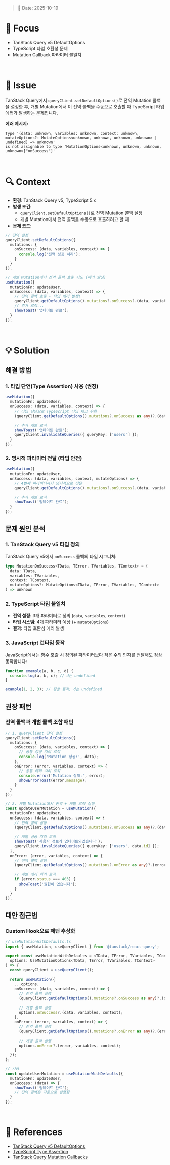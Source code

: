 > 📅 Date: 2025-10-19

# 📌 Focus
- TanStack Query v5 DefaultOptions
- TypeScript 타입 호환성 문제
- Mutation Callback 파라미터 불일치
<br />

# 🐛 Issue
TanStack Query에서 `queryClient.setDefaultOptions()`로 전역 Mutation 콜백을 설정한 후, 개별 Mutation에서 이 전역 콜백을 수동으로 호출할 때 TypeScript 타입 에러가 발생하는 문제입니다.

**에러 메시지:**
```
Type '(data: unknown, variables: unknown, context: unknown, mutateOptions?: MutateOptions<unknown, unknown, unknown, unknown> | undefined) => unknown' 
is not assignable to type 'MutationOptions<unknown, unknown, unknown, unknown>["onSuccess"]'
```

<br />

# 🔍 Context
- **환경**: TanStack Query v5, TypeScript 5.x
- **발생 조건**: 
  - `queryClient.setDefaultOptions()`로 전역 Mutation 콜백 설정
  - 개별 Mutation에서 전역 콜백을 수동으로 호출하려고 할 때
- **문제 코드**:
```ts
// 전역 설정
queryClient.setDefaultOptions({
  mutations: {
    onSuccess: (data, variables, context) => {
      console.log('전역 성공 처리');
    }
  }
});

// 개별 Mutation에서 전역 콜백 호출 시도 (에러 발생)
useMutation({
  mutationFn: updateUser,
  onSuccess: (data, variables, context) => {
    // 전역 콜백 호출 - 타입 에러 발생!
    queryClient.getDefaultOptions().mutations?.onSuccess?.(data, variables, context);
    // 추가 로직...
    showToast('업데이트 완료');
  }
});
```

<br />

# 💡 Solution

## 해결 방법

### 1. 타입 단언(Type Assertion) 사용 (권장)
```ts
useMutation({
  mutationFn: updateUser,
  onSuccess: (data, variables, context) => {
    // 타입 단언으로 TypeScript 타입 체크 우회
    (queryClient.getDefaultOptions().mutations?.onSuccess as any)?.(data, variables, context);
    
    // 추가 개별 로직
    showToast('업데이트 완료');
    queryClient.invalidateQueries({ queryKey: ['users'] });
  }
});
```

### 2. 명시적 파라미터 전달 (타입 안전)
```ts
useMutation({
  mutationFn: updateUser,
  onSuccess: (data, variables, context, mutateOptions) => {
    // 4번째 파라미터까지 명시적으로 전달
    queryClient.getDefaultOptions().mutations?.onSuccess?.(data, variables, context, mutateOptions);
    
    // 추가 개별 로직
    showToast('업데이트 완료');
  }
});
```

## 문제 원인 분석

### 1. TanStack Query v5 타입 정의
TanStack Query v5에서 `onSuccess` 콜백의 타입 시그니처:
```ts
type MutationOnSuccess<TData, TError, TVariables, TContext> = (
  data: TData,
  variables: TVariables,
  context: TContext,
  mutateOptions?: MutateOptions<TData, TError, TVariables, TContext>
) => unknown
```

### 2. TypeScript 타입 불일치
- **전역 설정**: 3개 파라미터로 정의 (`data`, `variables`, `context`)
- **타입 시스템**: 4개 파라미터 예상 (+ `mutateOptions`)
- **결과**: 타입 호환성 에러 발생

### 3. JavaScript 런타임 동작
JavaScript에서는 함수 호출 시 정의된 파라미터보다 적은 수의 인자를 전달해도 정상 동작합니다:
```js
function example(a, b, c, d) {
  console.log(a, b, c); // d는 undefined
}

example(1, 2, 3); // 정상 동작, d는 undefined
```

## 권장 패턴

### 전역 콜백과 개별 콜백 조합 패턴
```ts
// 1. queryClient 전역 설정
queryClient.setDefaultOptions({
  mutations: {
    onSuccess: (data, variables, context) => {
      // 공통 성공 처리 로직
      console.log('Mutation 성공:', data);
    },
    onError: (error, variables, context) => {
      // 공통 에러 처리 로직
      console.error('Mutation 실패:', error);
      showErrorToast(error.message);
    }
  }
});

// 2. 개별 Mutation에서 전역 + 개별 로직 실행
const updateUserMutation = useMutation({
  mutationFn: updateUser,
  onSuccess: (data, variables, context) => {
    // 전역 콜백 실행
    (queryClient.getDefaultOptions().mutations?.onSuccess as any)?.(data, variables, context);
    
    // 개별 성공 처리 로직
    showToast('사용자 정보가 업데이트되었습니다');
    queryClient.invalidateQueries({ queryKey: ['users', data.id] });
  },
  onError: (error, variables, context) => {
    // 전역 콜백 실행
    (queryClient.getDefaultOptions().mutations?.onError as any)?.(error, variables, context);
    
    // 개별 에러 처리 로직
    if (error.status === 403) {
      showToast('권한이 없습니다');
    }
  }
});
```

## 대안 접근법

### Custom Hook으로 패턴 추상화
```ts
// useMutationWithDefaults.ts
import { useMutation, useQueryClient } from '@tanstack/react-query';

export const useMutationWithDefaults = <TData, TError, TVariables, TContext>(
  options: UseMutationOptions<TData, TError, TVariables, TContext>
) => {
  const queryClient = useQueryClient();
  
  return useMutation({
    ...options,
    onSuccess: (data, variables, context) => {
      // 전역 콜백 실행
      (queryClient.getDefaultOptions().mutations?.onSuccess as any)?.(data, variables, context);
      
      // 개별 콜백 실행
      options.onSuccess?.(data, variables, context);
    },
    onError: (error, variables, context) => {
      // 전역 콜백 실행
      (queryClient.getDefaultOptions().mutations?.onError as any)?.(error, variables, context);
      
      // 개별 콜백 실행
      options.onError?.(error, variables, context);
    }
  });
};

// 사용
const updateUserMutation = useMutationWithDefaults({
  mutationFn: updateUser,
  onSuccess: (data) => {
    showToast('업데이트 완료');
    // 전역 콜백은 자동으로 실행됨
  }
});
```

<br />

# 🔗 References
- [TanStack Query v5 DefaultOptions](https://tanstack.com/query/latest/docs/framework/react/reference/QueryClient#queryclientsetdefaultoptions)
- [TypeScript Type Assertion](https://www.typescriptlang.org/docs/handbook/2/everyday-types.html#type-assertions)
- [TanStack Query Mutation Callbacks](https://tanstack.com/query/latest/docs/framework/react/guides/mutations#mutation-side-effects) 
